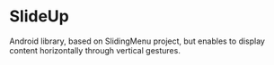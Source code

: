 SlideUp
=======

Android library, based on SlidingMenu project, but enables to display content horizontally through vertical gestures.